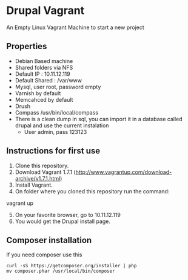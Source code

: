 # Drupal Vagrant

An Empty Linux Vagrant Machine to start a new project

## Properties
  
- Debian Based machine
- Shared folders via NFS
- Default IP : 10.11.12.119
- Default Shared : /var/www
- Mysql, user root, password empty
- Varnish by default
- Memcahced by default
- Drush 
- Compass /usr/bin/local/compass
- There is a clean dump in sql, you can import it in a database called drupal and use the current instalation
  - User admin, pass 123123

## Instructions for first use

1) Clone this repository.
2) Download Vagrant 1.7.1 (http://www.vagrantup.com/download-archive/v1.7.1.html)
3) Install Vagrant.
4) On folder where you cloned this repository run the command:

vagrant up

5) On your favorite browser, go to 10.11.12.119
6) You would get the Drupal install page.


## Composer installation

If you need composer use this
 
``` 
curl -sS https://getcomposer.org/installer | php
mv composer.phar /usr/local/bin/composer
```

